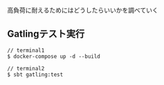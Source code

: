 高負荷に耐えるためにはどうしたらいいかを調べていく



## Gatlingテスト実行
```sbtshell
// terminal1
$ docker-compose up -d --build
```

```sbtshell
// terminal2
$ sbt gatling:test
```
